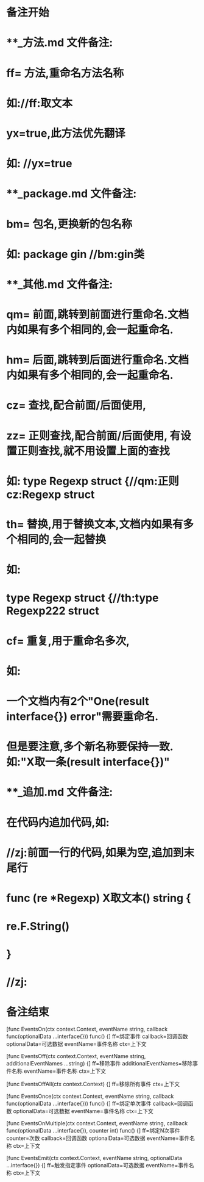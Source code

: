 # 备注开始
# **_方法.md 文件备注:
# ff= 方法,重命名方法名称
# 如://ff:取文本
#
# yx=true,此方法优先翻译
# 如: //yx=true

# **_package.md 文件备注:
# bm= 包名,更换新的包名称 
# 如: package gin //bm:gin类

# **_其他.md 文件备注:
# qm= 前面,跳转到前面进行重命名.文档内如果有多个相同的,会一起重命名.
# hm= 后面,跳转到后面进行重命名.文档内如果有多个相同的,会一起重命名.
# cz= 查找,配合前面/后面使用,
# zz= 正则查找,配合前面/后面使用, 有设置正则查找,就不用设置上面的查找
# 如: type Regexp struct {//qm:正则 cz:Regexp struct
#
# th= 替换,用于替换文本,文档内如果有多个相同的,会一起替换
# 如:
# type Regexp struct {//th:type Regexp222 struct
#
# cf= 重复,用于重命名多次,
# 如: 
# 一个文档内有2个"One(result interface{}) error"需要重命名.
# 但是要注意,多个新名称要保持一致. 如:"X取一条(result interface{})"

# **_追加.md 文件备注:
# 在代码内追加代码,如:
# //zj:前面一行的代码,如果为空,追加到末尾行
# func (re *Regexp) X取文本() string { 
# re.F.String()
# }
# //zj:
# 备注结束

[func EventsOn(ctx context.Context, eventName string, callback func(optionalData ...interface{})) func() {]
ff=绑定事件
callback=回调函数
optionalData=可选数据
eventName=事件名称
ctx=上下文

[func EventsOff(ctx context.Context, eventName string, additionalEventNames ...string) {]
ff=移除事件
additionalEventNames=移除事件名称
eventName=事件名称
ctx=上下文

[func EventsOffAll(ctx context.Context) {]
ff=移除所有事件
ctx=上下文

[func EventsOnce(ctx context.Context, eventName string, callback func(optionalData ...interface{})) func() {]
ff=绑定单次事件
callback=回调函数
optionalData=可选数据
eventName=事件名称
ctx=上下文

[func EventsOnMultiple(ctx context.Context, eventName string, callback func(optionalData ...interface{}), counter int) func() {]
ff=绑定N次事件
counter=次数
callback=回调函数
optionalData=可选数据
eventName=事件名称
ctx=上下文

[func EventsEmit(ctx context.Context, eventName string, optionalData ...interface{}) {]
ff=触发指定事件
optionalData=可选数据
eventName=事件名称
ctx=上下文
